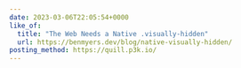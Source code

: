```yaml
---
date: 2023-03-06T22:05:54+0000
like_of:
  title: "The Web Needs a Native .visually-hidden"
  url: https://benmyers.dev/blog/native-visually-hidden/
posting_method: https://quill.p3k.io/
---
```

